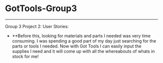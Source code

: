 # GotTools-Group3
---
Group 3 Project 2:
User Stories:
- **Before this, looking for materials and parts I needed was very time consuming.
I was spending a good part of my day just searching for the parts or tools I needed. 
Now with Got Tools I can easily input the supplies I need and it will come up with all the whereabouts of whats in stock for me!
